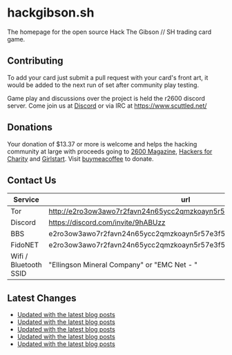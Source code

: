 # hackgibson.sh
The homepage for the open source Hack The Gibson // SH trading card game.


## Contributing

To add your card just submit a pull request with your card's front art, it would be added to the next run of set after community play testing.

Game play and discussions over the project is held the r2600 discord server. Come join us at [Discord](https://discord.com/invite/9hABUzz) or via IRC at https://www.scuttled.net/


## Donations

Your donation of $13.37 or more is welcome and helps the hacking community at large with proceeds going to [2600 Magazine](https://2600.com/), [Hackers for Charity](https://hackersforcharity.org) and [Girlstart](https://girlstart.org).  Visit [buymeacoffee](https://www.buymeacoffee.com/hackgibson.sh) to donate.


## Contact Us

Service | url
-|-
Tor | http://e2ro3ow3awo7r2favn24n65ycc2qmzkoayn5r57e3f56nvjwdcgg32ad.onion
Discord | https://discord.com/invite/9hABUzz
BBS | e2ro3ow3awo7r2favn24n65ycc2qmzkoayn5r57e3f56nvjwdcgg32ad.onion:23
FidoNET | e2ro3ow3awo7r2favn24n65ycc2qmzkoayn5r57e3f56nvjwdcgg32ad.onion:24554
Wifi / Bluetooth SSID | "Ellingson Mineral Company" or "EMC Net - <fidonet address>"

## Latest Changes
<!-- BLOG-POST-LIST:START -->
- [Updated with the latest blog posts](https://github.com/DFW2600/hackgibson.sh/commit/37f597eaa87f9884f71cbf6192c9ac432ee79c3b)
- [Updated with the latest blog posts](https://github.com/DFW2600/hackgibson.sh/commit/57f7b9f6775081a41ea674ec647de6679457fa0a)
- [Updated with the latest blog posts](https://github.com/DFW2600/hackgibson.sh/commit/9112c0d2e77b1dc8525858b6f56ebb01a3f4b003)
- [Updated with the latest blog posts](https://github.com/DFW2600/hackgibson.sh/commit/c02dc339f3ed55709f0c73d9a0b58667685af403)
- [Updated with the latest blog posts](https://github.com/DFW2600/hackgibson.sh/commit/fd83812ab85d480f1fc7110ba4bdbeeff1567c28)
<!-- BLOG-POST-LIST:END -->
